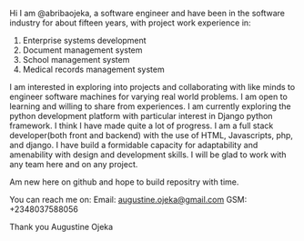 Hi I am @abribaojeka, a software engineer and have been in the software industry for about fifteen years, with project work experience in:
1. Enterprise systems development 
2. Document management system
3. School management system
4. Medical records management system

I am interested in exploring into projects and collaborating with like minds to engineer software machines for varying real world problems. 
I am open to learning and willing to share from experiences.
I am currently exploring the python development platform with particular interest in Django python framework. I think I have made quite a lot of progress.
I am a full stack developer(both front and backend) with the use of HTML, Javascripts, php, and django. 
I have build a formidable capacity for adaptability and amenability with design and development skills. 
I will be glad to work with any team here and on any project.

Am new here on github and hope to build repositry with time.

You can reach me on:
Email: augustine.ojeka@gmail.com
GSM: +2348037588056

Thank you
Augustine Ojeka
